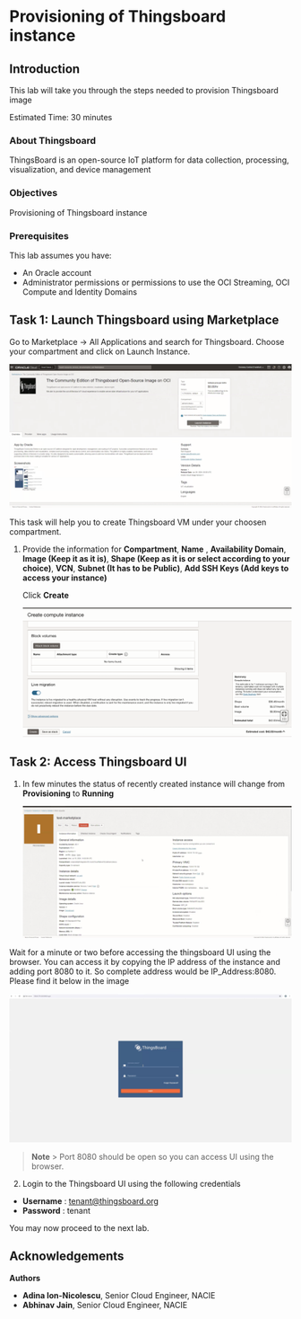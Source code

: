 # Provisioning of Thingsboard instance

## Introduction

This lab will take you through the steps needed to provision Thingsboard image

Estimated Time: 30 minutes

### About Thingsboard

ThingsBoard is an open-source IoT platform for data collection, processing, visualization, and device management

### Objectives

Provisioning of Thingsboard instance

### Prerequisites

This lab assumes you have:

* An Oracle account
* Administrator permissions or permissions to use the OCI Streaming, OCI Compute and Identity Domains

## Task 1: Launch Thingsboard using Marketplace

Go to Marketplace -> All Applications and search for Thingsboard. Choose your compartment and click on Launch Instance.

![Marketplace Thingsboard](images/marketplace.png)

This task will help you to create Thingsboard VM under your choosen compartment.

1. Provide the information for **Compartment**, **Name** , **Availability Domain**, **Image (Keep it as it is)**, **Shape (Keep as it is or select according to your choice)**, **VCN**, **Subnet (It has to be Public)**, **Add SSH Keys (Add keys to access your instance)**

    Click **Create**

    ![VM Thingsboard](images/thingsboard_vm_create.png)

## Task 2: Access Thingsboard UI

1. In few minutes the status of recently created  instance will change from **Provisioning** to **Running**

    ![Running Thingsboard Instance](images/thingsboard_vm_running.png)

Wait for a minute or two before accessing the thingsboard UI using the browser. You can access it by copying the IP address of the instance and adding port 8080 to it. So complete address would be IP_Address:8080. Please find it below in the image

![UI Thingsboard](images/thingsboard_ui.png)

> **Note**
    > Port 8080 should be open so you can access UI using the browser.

2. Login to the Thingsboard UI using the following credentials

* **Username** : tenant@thingsboard.org
* **Password** : tenant

You may now proceed to the next lab.

## Acknowledgements

**Authors**

* **Adina Ion-Nicolescu**, Senior Cloud Engineer, NACIE
* **Abhinav Jain**, Senior Cloud Engineer, NACIE
